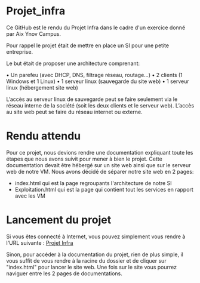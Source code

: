 # Projet_infra

Ce GitHub est le rendu du Projet Infra dans le cadre d'un exercice donné par Aix Ynov Campus.

Pour rappel le projet était de mettre en place un SI pour une petite entreprise.

Le but était de proposer une architecture comprenant:

• Un parefeu (avec DHCP, DNS, filtrage réseau, routage…)
• 2 clients (1 Windows et 1 Linux)
• 1 serveur linux (sauvegarde du site web)
• 1 serveur linux (hébergement site web)

L’accès au serveur linux de sauvegarde peut se faire seulement via le réseau interne de la société (soit les deux clients et le serveur web).
L’accès au site web peut se faire du réseau internet ou externe.

# Rendu attendu

Pour ce projet, nous devions rendre une documentation expliquant toute les étapes que nous avons suivit pour mener à bien le projet. Cette documentation devait être hébergé sur un site web ainsi que sur le serveur web de notre VM. Nous avons décidé de séparer notre site web en 2 pages:

- index.html qui est la page regroupants l'architecture de notre SI
- Exploitation.html qui est la page qui contient tout les services en rapport avec les VM

# Lancement du projet

Si vous êtes connecté à Internet, vous pouvez simplement vous rendre à l'URL suivante : [Projet Infra](https://valentinlamine.github.io/Projet_infra/)

Sinon, pour accéder à la documentation du projet, rien de plus simple, il vous suffit de vous rendre à la racine du dossier et de cliquer sur "index.html" pour lancer le site web. Une fois sur le site vous pourrez naviguer entre les 2 pages de documentations.
